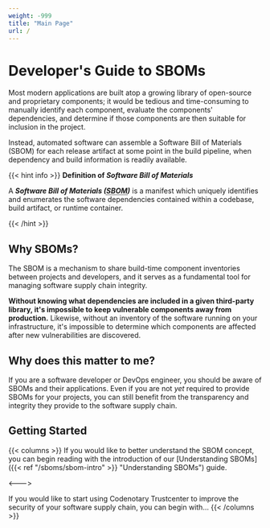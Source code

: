 ```yaml
---
weight: -999
title: "Main Page"
url: /
---
```


# Developer's Guide to SBOMs

Most modern applications are built atop a growing library of open-source and proprietary components; it would be tedious and time-consuming to manually identify each component, evaluate the components' dependencies, and determine if those components are then suitable for inclusion in the project.

Instead, automated software can assemble a Software Bill of Materials (SBOM) for each release artifact at some point in the build pipeline, when dependency and build information is readily available.

{{< hint info >}}
**Definition of *Software Bill of Materials***

A <strong><dfn title="software bill of materials">Software Bill of Materials (<abbr title="software bill of materials">SBOM</abbr>)</dfn></strong> is a manifest which uniquely identifies and enumerates the software dependencies contained within a codebase, build artifact, or runtime container.

{{< /hint >}}

## Why SBOMs?

The SBOM is a mechanism to share build-time component inventories between projects and developers, and it serves as a fundamental tool for managing software supply chain integrity.

**Without knowing what dependencies are included in a given third-party library, it's impossible to keep vulnerable components away from production.** Likewise, without an inventory of the software running on your infrastructure, it's impossible to determine which components are affected after new vulnerabilities are discovered.

## Why does this matter to me?

If you are a software developer or DevOps engineer, you should be aware of SBOMs and their applications. Even if you are not *yet* required to provide SBOMs for your projects, you can still benefit from the transparency and integrity they provide to the software supply chain.

## Getting Started

{{< columns >}}
If you would like to better understand the SBOM concept, you can begin reading with the introduction of our [Understanding SBOMs]({{< ref "/sboms/sbom-intro" >}} "Understanding SBOMs") guide.

<--->

If you would like to start using Codenotary Trustcenter to improve the security of your software supply chain, you can begin with...
{{< /columns >}}

